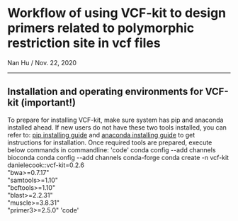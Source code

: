 # Workflow of using VCF-kit to design primers related to polymorphic restriction site in vcf files
Nan Hu / 
Nov. 22, 2020

---

## Installation and operating environments for VCF-kit (important!)
To prepare for installing VCF-kit, make sure system has pip and anaconda installed ahead. 
If new users do not have these two tools installed, you can refer to: [pip installing guide](https://pip.pypa.io/en/stable/installing/) 
and [anaconda installing guide](https://docs.anaconda.com/anaconda/install/linux/) to get instructions for installation. Once required tools are prepared, 
execute below commands in commandline:
'code'
conda config --add channels bioconda
conda config --add channels conda-forge
conda create -n vcf-kit \
  danielecook::vcf-kit=0.2.6 \
  "bwa>=0.7.17" \
  "samtools>=1.10" \
  "bcftools>=1.10" \
  "blast>=2.2.31" \
  "muscle>=3.8.31" \
  "primer3>=2.5.0"
'code'
